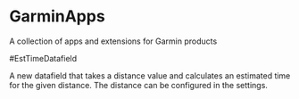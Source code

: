 # GarminApps

A collection of apps and extensions for Garmin products

#EstTimeDatafield

A new datafield that takes a distance value and calculates an estimated time for the given distance.
The distance can be configured in the settings.


